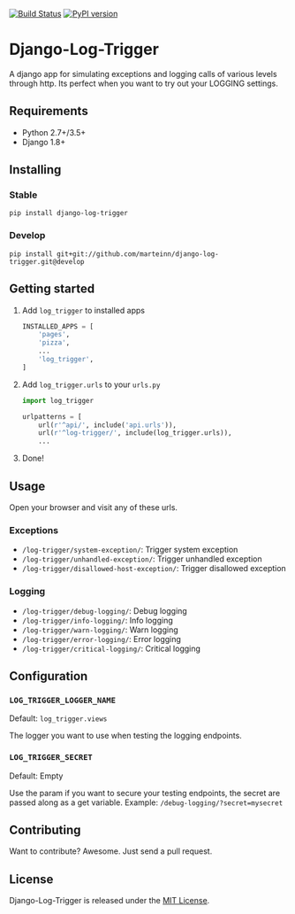 [![Build Status](https://travis-ci.org/marteinn/django-log-trigger.svg?branch=master)](https://travis-ci.org/marteinn/django-log-trigger)
[![PyPI version](https://badge.fury.io/py/django-log-trigger.svg)](http://badge.fury.io/py/django-log-trigger)

# Django-Log-Trigger

A django app for simulating exceptions and logging calls of various levels through http. Its perfect when you want to try out your LOGGING settings.


## Requirements

- Python 2.7+/3.5+
- Django 1.8+


## Installing

### Stable

`pip install django-log-trigger`

### Develop

`pip install git+git://github.com/marteinn/django-log-trigger.git@develop`


## Getting started

1. Add `log_trigger` to installed apps

    ```python
    INSTALLED_APPS = [
        'pages',
        'pizza',
        ...
        'log_trigger',
    ]
    ```

2. Add `log_trigger.urls` to your `urls.py`

    ```python
    import log_trigger

    urlpatterns = [
        url(r'^api/', include('api.urls')),
        url(r'^log-trigger/', include(log_trigger.urls)),
        ...
    ```
3. Done!


## Usage

Open your browser and visit any of these urls.

### Exceptions
- `/log-trigger/system-exception/`: Trigger system exception
- `/log-trigger/unhandled-exception/`: Trigger unhandled exception
- `/log-trigger/disallowed-host-exception/`: Trigger disallowed exception

### Logging
- `/log-trigger/debug-logging/`: Debug logging
- `/log-trigger/info-logging/`: Info logging
- `/log-trigger/warn-logging/`: Warn logging
- `/log-trigger/error-logging/`: Error logging
- `/log-trigger/critical-logging/`: Critical logging


## Configuration

### `LOG_TRIGGER_LOGGER_NAME`
Default: `log_trigger.views`

The logger you want to use when testing the logging endpoints.

### `LOG_TRIGGER_SECRET`
Default: Empty

Use the param if you want to secure your testing endpoints, the secret are passed along as a get variable. Example: `/debug-logging/?secret=mysecret`


## Contributing

Want to contribute? Awesome. Just send a pull request.


## License

Django-Log-Trigger is released under the [MIT License](http://www.opensource.org/licenses/MIT).
